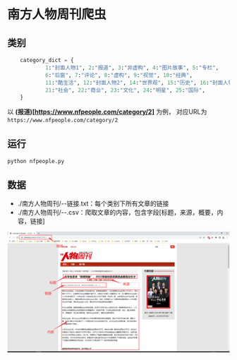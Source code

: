 # 南方人物周刊爬虫

## 类别
```python
    category_dict = {
            1:"封面人物1", 2:"报道", 3:"非虚构", 4:"图片故事", 5:"专栏",
            6:"后窗", 7:"评论", 8:"虚构", 9:"视觉", 10:"经典",
            11:"酷生活", 12:"封面人物2", 14:"世界观", 15:"历史", 16:"封面人物",
            21:"社会", 22:"商业", 23:"文化", 24:"明星", 25:"国际",
    }
```

以 __(报道)[https://www.nfpeople.com/category/2]__ 为例， 对应URL为 `https://www.nfpeople.com/category/2`

## 运行
```python
python nfpeople.py
```

## 数据
- ./南方人物周刊/--链接.txt：每个类别下所有文章的链接
- ./南方人物周刊/--.csv：爬取文章的内容，包含字段[标题，来源，概要，内容，链接]

![截图](./asset/网页截图.png)

